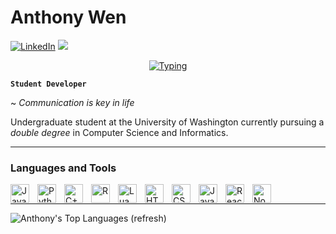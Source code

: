 
# Anthony Wen

[![LinkedIn][linkedin-shield]][linkedin-url]
[![][email-shield]][email-url]

<p align="center">
<a href="https://google.com"><img src="https://readme-typing-svg.demolab.com?font=Fira+Code&pause=1000&color=36BCF7CC&center=true&vCenter=true&width=435&lines=Software+Developer+%26+Student;Learning+%26+Building+%26+Exploring" alt="Typing" /></a>
</p>

**`Student Developer`**

~ _Communication is key in life_

Undergraduate student at the University of Washington currently pursuing a *double degree* in Computer Science and Informatics. 

---

[linkedin-shield]: https://img.shields.io/badge/LinkedIn-0077B5?style=for-the-badge&logo=linkedin
[linkedin-url]: https://linkedin.com/in/anthony-wen-programmer
[email-shield]: https://img.shields.io/badge/email-153595?style=for-the-badge&logo=gmail&logoColor=white
[email-url]: mailto:wena04@uw.edu

### Languages and Tools

<img align="left" alt="Java" width="30px" style="padding-right:10px;" src="https://cdn.jsdelivr.net/gh/devicons/devicon/icons/java/java-original.svg"/>
<img align="left" alt="Python" width="30px" style="padding-right:10px;" src="https://cdn.jsdelivr.net/gh/devicons/devicon/icons/python/python-plain.svg" />
<img align="left" alt="C++" width="30px" style="padding-right:10px;" src="https://cdn.jsdelivr.net/gh/devicons/devicon/icons/cplusplus/cplusplus-original.svg" />
<img align="left" alt="R" width="30px" style="padding-right:10px;" src="https://cdn.jsdelivr.net/gh/devicons/devicon/icons/r/r-original.svg" />
<img align="left" alt="Lua" width="30px" style="padding-right:10px;" src="https://cdn.jsdelivr.net/gh/devicons/devicon/icons/lua/lua-original.svg" />
<img align="left" alt="HTML" width="30px" style="padding-right:10px;" src="https://cdn.jsdelivr.net/gh/devicons/devicon/icons/html5/html5-plain.svg" />
<img align="left" alt="CSS" width="30px" style="padding-right:10px;" src="https://cdn.jsdelivr.net/gh/devicons/devicon/icons/css3/css3-plain.svg" />
<img align="left" alt="JavaScript" width="30px" style="padding-right:10px;" src="https://cdn.jsdelivr.net/gh/devicons/devicon/icons/javascript/javascript-plain.svg" />
<img align="left" alt="React" width="30px" style="padding-right:10px;" src="https://cdn.jsdelivr.net/gh/devicons/devicon/icons/react/react-original.svg" />
<img align="left" alt="NodeJS" width="30px" style="padding-right:10px;" src="https://cdn.jsdelivr.net/gh/devicons/devicon/icons/nodejs/nodejs-original.svg" />
<br />

--- 

![Anthony's Top Languages (refresh)](https://github-readme-stats.vercel.app/api/top-langs/?username=wena04&layout=compact&theme=one_dark_pro&bg_color=00000000&border_color=e2e2e2&text_color=ce832c#gh-light-mode-only)
